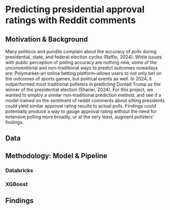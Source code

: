 # Predicting presidential approval ratings with Reddit comments

## Motivation & Background
Many politicos and pundits complain about the accuracy of polls during presidential, state, and federal election cycles (Raffio, 2024). While issues with public perception of polling accuracy are nothing new, some of the unconventional and non-traditional ways to predict outcomes nowadays are: Polymarket–an online betting platform–allows users to not only bet on the outcomes of sports games, but political events as well. In 2024, it outperformed most traditional pollsters in predicting Donlad Trump as the winner of the presidential election (Shaner, 2024). For this project, we wanted to employ a similar non-traditional prediction method, and see if a model trained on the sentiment of reddit comments about sitting presidents could yield similar approval rating results to actual polls. Findings could potentially produce a way to gauge approval rating without the need for extensive polling more broadly, or at the very least, augment pollsters’ findings. 

## Data

## Methodology: Model & Pipeline

### Databricks

### XGBoost

## Findings

